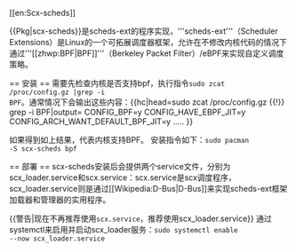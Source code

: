[[en:Scx-scheds]]

{{Pkg|scx-scheds}}是scheds-ext的程序实现，'''scheds-ext'''（Scheduler Extensions）是Linux的一个可拓展调度器框架，允许在不修改内核代码的情况下通过'''[[zhwp:BPF|BPF]]'''（Berkeley Packet Filter）/eBPF来实现自定义调度策略。

== 安装 ==
需要先检查内核是否支持bpf，执行指令<code>sudo&#32;zcat&#32;/proc/config.gz&#32;|grep&#32;-i&#32;BPF</code>。通常情况下会输出这些内容：{{hc|head=sudo&#32;zcat&#32;/proc/config.gz&#32;{{!}}&#32;grep&#32;-i&#32;BPF|output=
CONFIG_BPF=y
CONFIG_HAVE_EBPF_JIT=y
CONFIG_ARCH_WANT_DEFAULT_BPF_JIT=y
.....
}}

如果得到如上结果，代表内核支持BPF。
安装指令如下：<code>sudo&#32;pacman&#32;-S&#32;scx-scheds&#32;bpf</code>

== 部署 ==
scx-scheds安装后会提供两个service文件，分别为scx_loader.service和scx.service：scx.service是scx调度程序，scx_loader.service则是通过[[Wikipedia:D-Bus|D-Bus]]来实现scheds-ext框架加载器和管理器的实用程序。

{{警告|现在不再推荐使用<code>scx.service</code>，推荐使用scx_loader.service}}
通过systemctl来启用并启动scx_loader服务：<code>sudo&#32;systemctl&#32;enable&#32;--now&#32;scx_loader.service</code>
